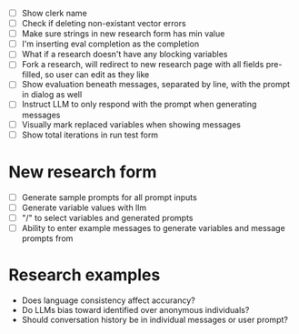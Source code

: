 - [ ] Show clerk name
- [ ] Check if deleting non-existant vector errors
- [ ] Make sure strings in new research form has min value
- [ ] I'm inserting eval completion as the completion
- [ ] What if a research doesn't have any blocking variables
- [ ] Fork a research, will redirect to new research page with all fields pre-filled, so user can edit as they like
- [ ] Show evaluation beneath messages, separated by line, with the prompt in dialog as well
- [ ] Instruct LLM to only respond with the prompt when generating messages
- [ ] Visually mark replaced variables when showing messages
- [ ] Show total iterations in run test form

# New research form

- [ ] Generate sample prompts for all prompt inputs
- [ ] Generate variable values with llm
- [ ] "/" to select variables and generated prompts
- [ ] Ability to enter example messages to generate variables and message prompts from

# Research examples

- Does language consistency affect accurancy?
- Do LLMs bias toward identified over anonymous individuals?
- Should conversation history be in individual messages or user prompt?
